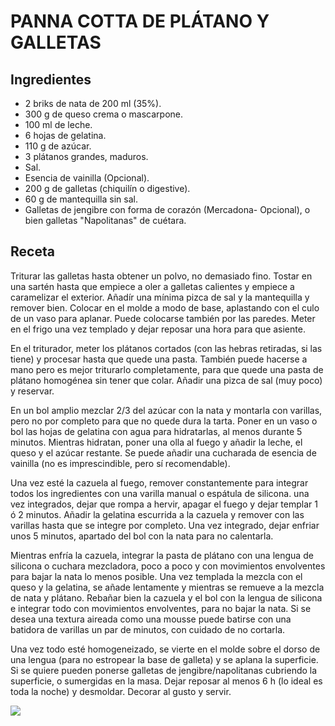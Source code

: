 # PANNA COTTA DE PLÁTANO Y GALLETAS

## Ingredientes

- 2 briks de nata de 200 ml (35%).
- 300 g de queso crema o mascarpone.
- 100 ml de leche.
- 6 hojas de gelatina.
- 110 g de azúcar.
- 3 plátanos grandes, maduros.
- Sal.
- Esencia de vainilla (Opcional).
- 200 g de galletas (chiquilín o digestive).
- 60 g de mantequilla sin sal.
- Galletas de jengibre con forma de corazón (Mercadona- Opcional), o bien galletas "Napolitanas" de cuétara.


## Receta

Triturar las galletas hasta obtener un polvo, no demasiado fino. Tostar en una sartén hasta que empiece a oler a galletas calientes y empiece a caramelizar el exterior. Añadír una mínima pizca de sal y la mantequilla y remover bien. Colocar en el molde a modo de base, aplastando con el culo de un vaso para aplanar. Puede colocarse también por las paredes. Meter en el frigo una vez templado y dejar reposar una hora para que asiente. <br>

En el triturador, meter los plátanos cortados (con las hebras retiradas, si las tiene) y procesar hasta que quede una pasta. También puede hacerse a mano pero es mejor triturarlo completamente, para que quede una pasta de plátano homogénea sin tener que colar. Añadir una pizca de sal (muy poco) y reservar.<br>

En un bol amplio mezclar 2/3 del azúcar con la nata y montarla con varillas, pero no por completo para que no quede dura la tarta. Poner en un vaso o bol las hojas de gelatina con agua para hidratarlas, al menos durante 5 minutos. Mientras hidratan, poner una olla al fuego y añadir la leche, el queso y el azúcar restante. Se puede añadir una cucharada de esencia de vainilla (no es imprescindible, pero sí recomendable). <br>

Una vez esté la cazuela al fuego, remover constantemente para integrar todos los ingredientes con una varilla manual o espátula de silicona. una vez integrados, dejar que rompa a hervir, apagar el fuego y dejar templar 1 ó 2 minutos. Añadir la gelatina escurrida a la cazuela y remover con las varillas hasta que se integre por completo. Una vez integrado, dejar enfriar unos 5 minutos, apartado del bol con la nata para no calentarla. <br>

Mientras enfría la cazuela, integrar la pasta de plátano con una lengua de silicona o cuchara mezcladora, poco a poco y con movimientos envolventes para bajar la nata lo menos posible. Una vez templada la mezcla con el queso y la gelatina, se añade lentamente y mientras se remueve a la mezcla de nata y plátano. Rebañar bien la cazuela y el bol con la lengua de silicona e integrar todo con movimientos envolventes, para no bajar la nata. Si se desea una textura aireada como una mousse puede batirse con una batidora de varillas un par de minutos, con cuidado de no cortarla. <br>

Una vez todo esté homogeneizado, se vierte en el molde sobre el dorso de una lengua (para no estropear la base de galleta) y se aplana la superficie. Si se quiere pueden ponerse galletas de jengibre/napolitanas cubriendo la superficie, o sumergidas en la masa. Dejar reposar al menos 6 h (lo ideal es toda la noche) y desmoldar. Decorar al gusto y servir.

<img src="/img/pannaCottaDePlatano.jpeg)"/>
